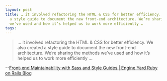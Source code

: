 ```yaml
---
layout: post
title: … it involved refactoring the HTML & CSS for better efficiency. We also created
  a style guide to document the new front-end architecture. We’re sharing the methods
  we’ve used and how it’s helped us to work more efficiently …
tags: 
---
```

> … it involved refactoring the HTML & CSS for better efficiency. We also
created a style guide to document the new front-end architecture. We’re
sharing the methods we’ve used and how it’s helped us to work more efficiently
…

--[Front-end Maintainability with Sass and Style Guides | Engine Yard Ruby on
Rails Blog][1]

[1]: http://www.engineyard.com/blog/2011/front-end-maintainability-with-sass-and-style-guides/

